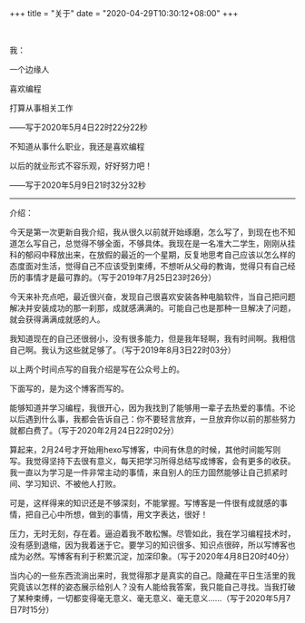 +++ 
title = "关于" 
date = "2020-04-29T10:30:12+08:00" 
+++

<!-- require APlayer -->
<link rel="stylesheet" href="https://cdn.jsdelivr.net/npm/aplayer/dist/APlayer.min.css">
<script src="https://cdn.jsdelivr.net/npm/aplayer/dist/APlayer.min.js"></script>
<!-- require MetingJS -->
<script src="https://cdn.jsdelivr.net/npm/meting@2/dist/Meting.min.js"></script>
<meting-js
server="netease"
type="playlist"
id="967686417">
</meting-js>

</br>

我：

一个边缘人

喜欢编程

打算从事相关工作

——写于2020年5月4日22时22分22秒

不知道从事什么职业，我还是喜欢编程

以后的就业形式不容乐观，好好努力吧！

——写于2020年5月9日21时32分32秒

---

介绍：

今天是第一次更新自我介绍，我从很久以前就开始琢磨，怎么写了，到现在也不知道怎么写自己，总觉得不够全面，不够具体。我现在是一名准大二学生，刚刚从挂科的郁闷中释放出来，在放假的最近的一个星期，反复地思考自己应该以怎么样的态度面对生活，觉得自己不应该受到束缚，不想听从父母的教诲，觉得只有自己经历的事情才是最可靠的。（写于2019年7月25日23时26分）

今天来补充点吧，最近很兴奋，发现自己很喜欢安装各种电脑软件，当自己把问题解决并安装成功的那一刹那，成就感满满的。可能自己也是那种一旦解决了问题，就会获得满满成就感的人。

我知道现在的自己还很弱小，没有很多能力，但是我年轻啊，我有时间啊。我相信自己啊。我认为这些就足够了。（写于2019年8月3日22时03分）

以上两个时间点写的自我介绍是写在公众号上的。

下面写的，是为这个博客而写的。

能够知道并学习编程，我很开心，因为我找到了能够用一辈子去热爱的事情。不论以后遇到什么事，我都会告诉自己：你不要轻言放弃，一旦放弃你以前的那些努力就都白费了。（写于2020年2月24日22时02分）

算起来，2月24号才开始用hexo写博客，中间有休息的时候，其他时间能写则写。我觉得坚持下去很有意义，每天把学习所得总结写成博客，会有更多的收获。我一直以为学习是一件非常主动的事情，来自别人的压力固然能够让自己抓紧时间、学习知识、不被他人打败。

可是，这样得来的知识还是不够深刻，不能掌握。写博客是一件很有成就感的事情，把自己心中所想，做到的事情，用文字表达，很好！

压力，无时无刻，存在着。逼迫着我不敢松懈。尽管如此，我在学习编程技术时，没有感到退缩，因为我着迷于它。要学习的知识很多、知识点很碎，所以写博客也成为必然。写博客有利于积累沉淀，加深印象。（写于2020年4月8日20时40分）

当内心的一些东西流淌出来时，我觉得那才是真实的自己。隐藏在平日生活里的我究竟该以怎样的姿态展示给别人？没有人能给我答案，我只能自己寻找。当我打破了某种束缚，一切都变得毫无意义、毫无意义、毫无意义……（写于2020年5月7日7时15分）